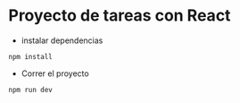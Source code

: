 # Proyecto de tareas con React

* instalar dependencias
```
npm install
```

* Correr el proyecto
```
npm run dev
```